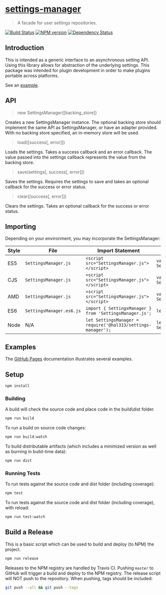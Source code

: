 # [settings-manager](https://github.com/hal313/settings-manager)

> A facade for user settings repositories.

[![Build Status](http://img.shields.io/travis/hal313/settings-manager/master.svg?style=flat-square)](https://travis-ci.org/hal313/settings-manager)
[![NPM version](http://img.shields.io/npm/v/@hal313/settings-manager.svg?style=flat-square)](https://www.npmjs.com/package/settings-manager)
[![Dependency Status](http://img.shields.io/david/hal313/settings-manager.svg?style=flat-square)](https://david-dm.org/hal313/settings-manager)

## Introduction

This is intended as a generic interface to an asynchronous setting API. Using this library allows for abstraction of the underlying settings. This package was intended for plugin development in order to make plugins portable across platforms.

See an [example](https://hal313.github.io/settings-manager-example/).

## API

> new SettingsManager([backing_store])

Creates a new SettingsManager instance. The optional backing store should implement the same API as SettingsManager, or have an adapter provided. With no backing store specified, an in-memory store will be used.

> load([success[, error]])

Loads the settings. Takes a success callback and an error callback. The value passed into the settings callback represents the value from the backing store.

> save(settings[, success[, error]])

Saves the settings. Requires the settings to save and takes an optional callback for the success or error status.

> clear([success[, error]])

Clears the settings. Takes an optional callback for the success or error status.

## Importing

Depending on your environment, you may incorporate the SettingsManager:

| Style | File                     | Import Statement                                             | Instantiate                                                    |
| ----- | ------------------------ | ------------------------------------------------------------ | -------------------------------------------------------------- |
| ES5   | `SettingsManager.js`     | `<script src="SettingsManager.js"></script>`                 | `var settingsManager = new SettingsManager.SettingsManager();` |
| CJS   | `SettingsManager.js`     | `<script src="SettingsManager.js"></script>`                 | `var settingsManager = new SettingsManager.SettingsManager();` |
| AMD   | `SettingsManager.js`     | `<script src="SettingsManager.js"></script>`                 | `var settingsManager = new SettingsManager.SettingsManager();` |
| ES6   | `SettingsManager.es6.js` | `import { SettingsManager } from 'SettingsManager.js';`      | `let sm = new SettingsManager();`                              |
| Node  | N/A                      | `let SettingsManager = require('@hal313/settings-manager');` | `let sm = new SettingsManager.SettingsManager();`              |

## Examples

The [GitHub Pages](https://hal313.github.io/settings-manager/) documentation illustrates several examples.

## Setup

```bash
npm install
```

### Building

A build will check the source code and place code in the build\dist folder.

```bash
npm run build
```

To run a build on source code changes:

```bash
npm run build:watch
```

To build distributable artifacts (which includes a minimized version as well as burning in build-time data):

```bash
npm run dist
```

### Running Tests

To run tests against the source code and dist folder (including coverage):

```bash
npm test
```

To run tests against the source code and dist folder (including coverage), with reload:

```bash
npm run test:watch
```

## Build a Release

This is a basic script which can be used to build and deploy (to NPM) the project.

```bash
npm run release
```

Releases to the NPM registry are handled by Travis CI. Pushing `master` to GitHub will trigger a build and deploy to the NPM registry. The release script will NOT push to the repository. When pushing, tags should be included:

```bash
git push --all && git push --tags
```
